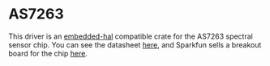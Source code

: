 # AS7263

This driver is an [embedded-hal][embedded-hal] compatible crate for the AS7263
spectral sensor chip. You can see the datasheet [here][datasheet], and Sparkfun
sells a breakout board for the chip [here][breakout-board].

[embedded-hal]: https://github.com/rust-embedded/embedded-hal
[datasheet]: https://ams.com/documents/20143/36005/AS7263_DS000476_1-00.pdf
[breakout-board]: https://www.sparkfun.com/products/14351
